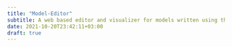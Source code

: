 ```yaml
---
title: "Model-Editor"
subtitle: A web based editor and visualizer for models written using the GraphWalker JSON format.
date: 2021-10-20T23:42:11+03:00
draft: true
---
```

